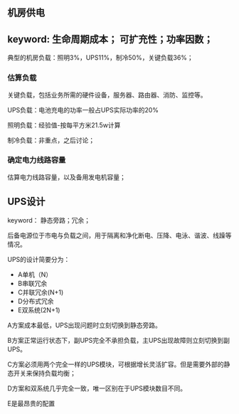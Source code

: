 ## 机房供电
keyword: 生命周期成本； 可扩充性；功率因数；
---

典型的机房负载：照明3%，UPS11%，制冷50%，关键负载36%；

### 估算负载
关键负载，包括业务所需的硬件设备，服务器、路由器、消防、监控等。

UPS负载：电池充电的功率一般占UPS实际功率的20%

照明负载：经验值-按每平方米21.5w计算

制冷负载：非重点，之后讨论；

### 确定电力线路容量
估算电力线路容量，以及备用发电机容量；

## UPS设计
keyword： 静态旁路；冗余；

后备电源位于市电与负载之间，用于隔离和净化断电、压降、电泳、谐波、线躁等情况。

UPS的设计简要分为：
* A单机（N）
* B串联冗余
* C并联冗余(N+1)
* D分布式冗余
* E双系统(2N+1)

A方案成本最低，UPS出现问题时立刻切换到静态旁路。

B方案正常运行状态下，副UPS完全不承担负载，主UPS出现故障则立刻切换到副UPS。

C方案必须用两个完全一样的UPS模块，可根据增长灵活扩容。但是需要外部的静态开关来保持负载均衡；

D方案和双系统几乎完全一致，唯一区别在于UPS模块数目不同。

E是最昂贵的配置

